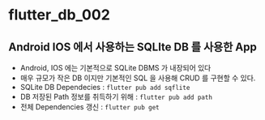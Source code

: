 # flutter_db_002

## Android IOS 에서 사용하는 SQLIte DB 를 사용한 App

- Android, IOS 에는 기본적으로 SQLite DBMS 가 내장되어 있다
- 매우 규모가 작은 DB 이지만 기본적인 SQL 을 사용해 CRUD 를 구현할 수 있다.
- SQLite DB Dependecies : `flutter pub add sqflite`
- DB 저장된 Path 정보를 취득하기 위해 : `flutter pub add path`
- 전체 Dependencies 갱신 : `flutter pub get`

